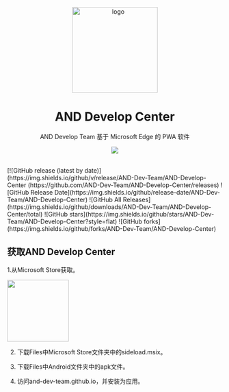 <div align="center">
    <img align="center" src="https://and-dev-team.github.io/img/team.svg" alt="logo" width="200">
    <h1 align="center">AND Develop Center</h1>
    <p align="center">AND Develop Team 基于 Microsoft Edge 的 PWA 软件</p>
    <p align="center">
        <img src="https://and-dev-team.github.io/img/team3.svg"/>
    </p>
    </br>
</div>
    [![GitHub release (latest by date)](https://img.shields.io/github/v/release/AND-Dev-Team/AND-Develop-Center (https://github.com/AND-Dev-Team/AND-Develop-Center/releases) 
    ![GitHub Release Date](https://img.shields.io/github/release-date/AND-Dev-Team/AND-Develop-Center) 
    ![GitHub All Releases](https://img.shields.io/github/downloads/AND-Dev-Team/AND-Develop-Center/total) 
    ![GitHub stars](https://img.shields.io/github/stars/AND-Dev-Team/AND-Develop-Center?style=flat) 
    ![GitHub forks](https://img.shields.io/github/forks/AND-Dev-Team/AND-Develop-Center)
    
## 获取AND Develop Center

1.从Microsoft Store获取。<p align="left">
  <a title="Get from Microsoft Store" href="https://apps.microsoft.com/store/detail/and-develop-center/9MZN3SPB8NS5" target="_blank">
    <picture>
      <source srcset="https://get.microsoft.com/images/en-US%20light.svg" media="(prefers-color-scheme: dark)" />
      <source srcset="https://get.microsoft.com/images/en-US%20dark.svg" media="(prefers-color-scheme: light), (prefers-color-scheme: no-preference)" />
      <img src="https://get.microsoft.com/images/en-US%20dark.svg" width=144 />
    </picture>
  </a>
</p>

2. 下载Files中Microsoft Store文件夹中的sideload.msix。

3. 下载Files中Android文件夹中的apk文件。

4. 访问and-dev-team.github.io，并安装为应用。


